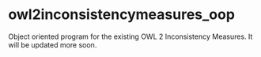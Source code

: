 # owl2inconsistencymeasures_oop
Object oriented program for the existing OWL 2 Inconsistency Measures. It will be updated more soon.
